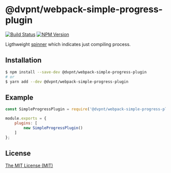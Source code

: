 # @dvpnt/webpack-simple-progress-plugin
[![Build Status](https://travis-ci.org/dvpnt/webpack-simple-progress-plugin.svg?branch=master)](https://travis-ci.org/dvpnt/webpack-simple-progress-plugin)
[![NPM Version](https://img.shields.io/npm/v/@dvpnt/webpack-simple-progress-plugin.svg)](https://www.npmjs.com/package/@dvpnt/webpack-simple-progress-plugin)


Ligthweight [spinner](https://github.com/sindresorhus/ora) which indicates just compiling process.

## Installation

```sh
$ npm install --save-dev @dvpnt/webpack-simple-progress-plugin
# or
$ yarn add --dev @dvpnt/webpack-simple-progress-plugin
```

## Example

```js
const SimpleProgressPlugin = require('@dvpnt/webpack-simple-progress-plugin');

module.exports = {
	plugins: [
		new SimpleProgressPlugin()
	]
};
```

## License

[The MIT License (MIT)](/LICENSE)
